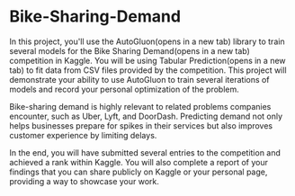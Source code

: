 # Bike-Sharing-Demand
In this project, you'll use the AutoGluon(opens in a new tab) library to train several models for the Bike Sharing Demand(opens in a new tab) competition in Kaggle. You will be using Tabular Prediction(opens in a new tab) to fit data from CSV files provided by the competition. This project will demonstrate your ability to use AutoGluon to train several iterations of models and record your personal optimization of the problem.

Bike-sharing demand is highly relevant to related problems companies encounter, such as Uber, Lyft, and DoorDash. Predicting demand not only helps businesses prepare for spikes in their services but also improves customer experience by limiting delays.

In the end, you will have submitted several entries to the competition and achieved a rank within Kaggle. You will also complete a report of your findings that you can share publicly on Kaggle or your personal page, providing a way to showcase your work.
